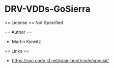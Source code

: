 # DRV-VDDs-GoSierra

== License ==
Not Specified

== Author ==
* Martin Kiewitz

== Links == 
* https://svn.code.sf.net/p/air-boot/code/special/
